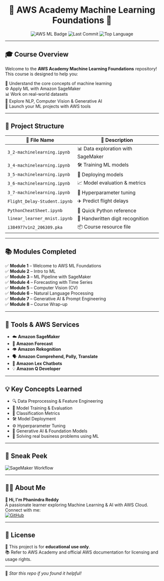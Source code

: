 <h1 align="center">🚀 AWS Academy Machine Learning Foundations 🚀</h1>
<p align="center">
  <img src="https://img.shields.io/badge/Machine%20Learning-AWS-blue?style=for-the-badge&logo=amazonaws" alt="AWS ML Badge"/>
  <img src="https://img.shields.io/github/last-commit/KPhanindraReddy/AWS-Academy-Machine-Learning-Foundations?style=for-the-badge" alt="Last Commit"/>
  <img src="https://img.shields.io/github/languages/top/KPhanindraReddy/AWS-Academy-Machine-Learning-Foundations?style=for-the-badge" alt="Top Language"/>
</p>

---

## 🎓 Course Overview

Welcome to the **AWS Academy Machine Learning Foundations** repository!  
This course is designed to help you:

🧠 Understand the core concepts of machine learning  
⚙️ Apply ML with Amazon SageMaker  
📊 Work on real-world datasets  
🤖 Explore NLP, Computer Vision & Generative AI  
🚀 Launch your ML projects with AWS tools  

---

## 📁 Project Structure

| 📄 File Name | 📌 Description |
|-------------|----------------|
| `3_2-machinelearning.ipynb` | 📊 Data exploration with SageMaker |
| `3_4-machinelearning.ipynb` | 🛠️ Training ML models |
| `3_5-machinelearning.ipynb` | 🚀 Deploying models |
| `3_6-machinelearning.ipynb` | 📈 Model evaluation & metrics |
| `3_7-machinelearning.ipynb` | 🎯 Hyperparameter tuning |
| `Flight_Delay-Student.ipynb` | ✈️ Predict flight delays |
| `PythonCheatSheet.ipynb` | 🧾 Quick Python reference |
| `linear_learner_mnist.ipynb` | 🔢 Handwritten digit recognition |
| `i384977v1n2_206309.pka` | 📦 Course resource file |

---

## 📚 Modules Completed

✅ **Module 1** – Welcome to AWS ML Foundations  
✅ **Module 2** – Intro to ML  
✅ **Module 3** – ML Pipeline with SageMaker  
✅ **Module 4** – Forecasting with Time Series  
✅ **Module 5** – Computer Vision (CV)  
✅ **Module 6** – Natural Language Processing  
✅ **Module 7** – Generative AI & Prompt Engineering  
✅ **Module 8** – Course Wrap-up  

---

## 🧰 Tools & AWS Services

- ☁️ **Amazon SageMaker**  
- 🔮 **Amazon Forecast**  
- 👁️ **Amazon Rekognition**  
- 🗣️ **Amazon Comprehend, Polly, Translate**  
- 🤖 **Amazon Lex Chatbots**  
- 💡 **Amazon Q Developer**  

---

## 💡 Key Concepts Learned

- 🔍 Data Preprocessing & Feature Engineering  
- 🧪 Model Training & Evaluation  
- 🧮 Classification Metrics  
- 🛠️ Model Deployment  
- ⚙️ Hyperparameter Tuning  
- 🧠 Generative AI & Foundation Models  
- 🤝 Solving real business problems using ML  

---

## 📸 Sneak Peek

![SageMaker Workflow](https://miro.medium.com/v2/resize:fit:828/format:webp/1*HtrGBHoV1JxDAjZvh6l_Jg.png)

---

## 🧑‍💻 About Me

**👋 Hi, I'm Phanindra Reddy**  
A passionate learner exploring Machine Learning & AI with AWS Cloud.  
Connect with me:  
[![GitHub](https://img.shields.io/badge/GitHub-Profile-informational?style=flat&logo=github)](https://github.com/KPhanindraReddy)


---

## 📜 License

🛑 This project is for **educational use only**.  
📚 Refer to AWS Academy and official AWS documentation for licensing and usage rights.

---

🌟 *Star this repo if you found it helpful!*  
